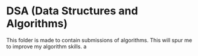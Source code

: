 # DSA (Data Structures and Algorithms)

This folder is made to contain submissions of algorithms.
This will spur me to improve my algorithm skills.
a